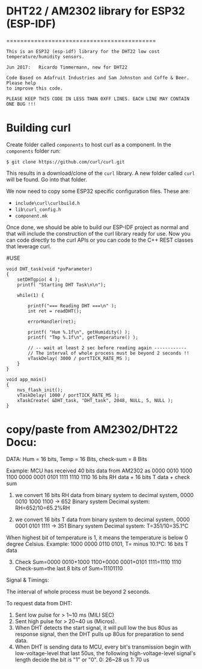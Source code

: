 # DHT22 / AM2302 library for ESP32 (ESP-IDF)
===========================================

	This is an ESP32 (esp-idf) library for the DHT22 low cost temperature/humidity sensors.

	Jun 2017:	Ricardo Timmermann, new for DHT22

	Code Based on Adafruit Industries and Sam Johnston and Coffe & Beer. Please help
	to improve this code.

	PLEASE KEEP THIS CODE IN LESS THAN 0XFF LINES. EACH LINE MAY CONTAIN ONE BUG !!!

# Building curl

Create folder called `components` to host curl as a component.  In the `components` folder run:

```
$ git clone https://github.com/curl/curl.git
```

This results in a download/clone of the `curl` library.  A new folder called `curl` will be found.  Go into that folder.

We now need to copy some ESP32 specific configuration files.  These are:

* `include\curl\curlbuild.h`
* `lib\curl_config.h`
* `component.mk`

Once done, we should be able to build our ESP-IDF project as normal and that will include the construction
of the curl library ready for use.  Now you can code directly to the curl APIs or you can code to the 
C++ REST classes that leverage curl.

#USE

	void DHT_task(void *pvParameter)
	{
		setDHTgpio( 4 );
		printf( "Starting DHT Task\n\n");

		while(1) {
	
			printf("=== Reading DHT ===\n" );
			int ret = readDHT();
		
			errorHandler(ret);

			printf( "Hum %.1f\n", getHumidity() );
			printf( "Tmp %.1f\n", getTemperature() );
		
			// -- wait at least 2 sec before reading again ------------
			// The interval of whole process must be beyond 2 seconds !! 
			vTaskDelay( 3000 / portTICK_RATE_MS );
		}
	}

	void app_main()
	{
		nvs_flash_init();
		vTaskDelay( 1000 / portTICK_RATE_MS );
		xTaskCreate( &DHT_task, "DHT_task", 2048, NULL, 5, NULL );
	}


# copy/paste from AM2302/DHT22 Docu:

DATA: Hum = 16 bits, Temp = 16 Bits, check-sum = 8 Bits

Example: MCU has received 40 bits data from AM2302 as
0000 0010 1000 1100 0000 0001 0101 1111 1110 1110
16 bits RH data + 16 bits T data + check sum

1) we convert 16 bits RH data from binary system to decimal system, 0000 0010 1000 1100 → 652
Binary system Decimal system: RH=652/10=65.2%RH

2) we convert 16 bits T data from binary system to decimal system, 0000 0001 0101 1111 → 351
Binary system Decimal system: T=351/10=35.1°C

When highest bit of temperature is 1, it means the temperature is below 0 degree Celsius. 
Example: 1000 0000 0110 0101, T= minus 10.1°C: 16 bits T data

3) Check Sum=0000 0010+1000 1100+0000 0001+0101 1111=1110 1110 Check-sum=the last 8 bits of Sum=11101110

Signal & Timings:

The interval of whole process must be beyond 2 seconds.

To request data from DHT:

1) Sent low pulse for > 1~10 ms (MILI SEC)
2) Sent high pulse for > 20~40 us (Micros).
3) When DHT detects the start signal, it will pull low the bus 80us as response signal, 
   then the DHT pulls up 80us for preparation to send data.
4) When DHT is sending data to MCU, every bit's transmission begin with low-voltage-level that last 50us, 
   the following high-voltage-level signal's length decide the bit is "1" or "0".
	0: 26~28 us
	1: 70 us

